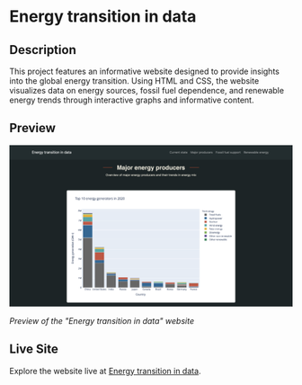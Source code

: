 # Energy transition in data

## Description
This project features an informative website designed to provide insights into the global energy transition. Using HTML and CSS, the website visualizes data on energy sources, fossil fuel dependence, and renewable energy trends through interactive graphs and informative content.

## Preview
![Website Screenshot](assets/website-preview.png)

*Preview of the "Energy transition in data" website*

## Live Site
Explore the website live at [Energy transition in data](https://tomhtlnd.github.io/energy-transition-in-data/).
